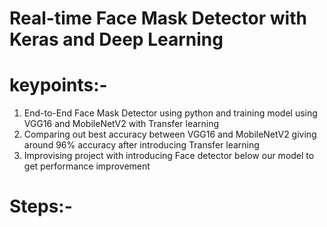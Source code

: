 # Real-time Face Mask Detector with Keras and Deep Learning

# keypoints:-
1) End-to-End Face Mask Detector using python and training model using VGG16 and MobileNetV2 with Transfer learning
2) Comparing out best accuracy between VGG16 and MobileNetV2 giving around 96% accuracy after introducing Transfer learning
3) Improvising project with introducing Face detector below our model to get performance improvement


# Steps:-




